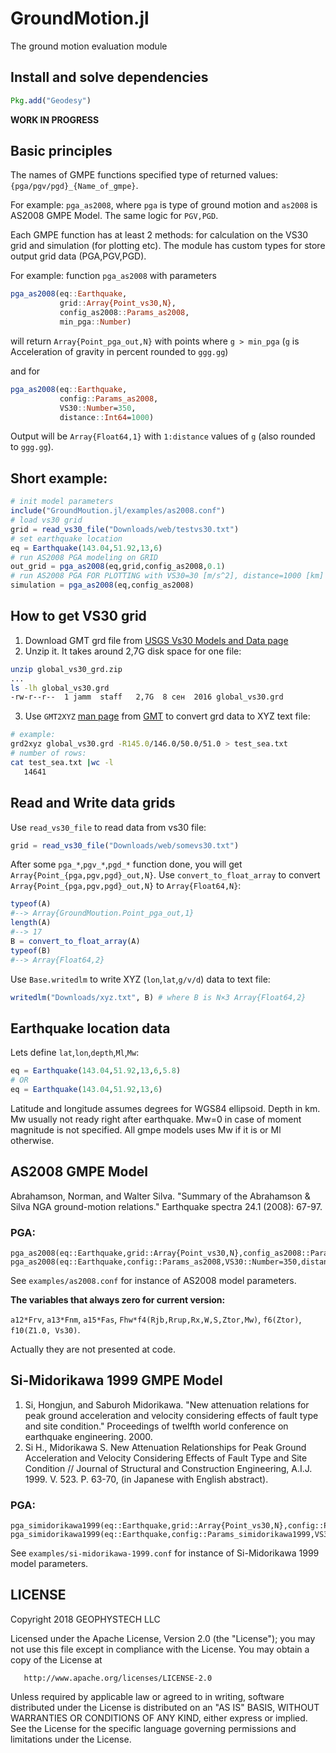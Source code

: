# GroundMotion.jl
The ground motion evaluation module

## Install and solve dependencies

```julia
Pkg.add("Geodesy")
```

**WORK IN PROGRESS**

## Basic principles

The names of GMPE functions specified type of returned values: `{pga/pgv/pgd}_{Name_of_gmpe}`. 

For example: `pga_as2008`, where `pga` is type of ground motion and `as2008` is AS2008 GMPE Model. The same logic for `PGV,PGD`.

Each GMPE function has at least 2 methods: for calculation on the VS30 grid and simulation (for plotting etc). The module has custom types for store output grid data (PGA,PGV,PGD).

For example: function `pga_as2008` with parameters
```julia
pga_as2008(eq::Earthquake,
           grid::Array{Point_vs30,N},
           config_as2008::Params_as2008,
           min_pga::Number)
```
will return  `Array{Point_pga_out,N}` with points where `g > min_pga` (`g` is Acceleration of gravity in percent rounded to `ggg.gg`)

and for
```julia
pga_as2008(eq::Earthquake,
           config::Params_as2008,
           VS30::Number=350,
           distance::Int64=1000)
```
Output will be `Array{Float64,1}` with `1:distance` values of `g` (also rounded to `ggg.gg`).

## Short example:
```julia
# init model parameters
include("GroundMoution.jl/examples/as2008.conf")
# load vs30 grid
grid = read_vs30_file("Downloads/web/testvs30.txt")
# set earthquake location
eq = Earthquake(143.04,51.92,13,6)
# run AS2008 PGA modeling on GRID
out_grid = pga_as2008(eq,grid,config_as2008,0.1)
# run AS2008 PGA FOR PLOTTING with VS30=30 [m/s^2], distance=1000 [km] by default.
simulation = pga_as2008(eq,config_as2008)
```

## How to get VS30 grid

1. Download GMT grd file from [USGS Vs30 Models and Data page](https://earthquake.usgs.gov/data/vs30/)
2. Unzip it. It takes around 2,7G disk space for one file: 
```bash
unzip global_vs30_grd.zip
...
ls -lh global_vs30.grd
-rw-r--r--  1 jamm  staff   2,7G  8 сен  2016 global_vs30.grd
```
3. Use `GMT2XYZ` [man page](https://www.soest.hawaii.edu/gmt/gmt/html/man/grd2xyz.html) from [GMT](https://www.soest.hawaii.edu/gmt/) to convert grd data to XYZ text file:
```bash
# example:
grd2xyz global_vs30.grd -R145.0/146.0/50.0/51.0 > test_sea.txt
# number of rows:
cat test_sea.txt |wc -l
   14641
```

## Read and Write data grids

Use `read_vs30_file` to read data from vs30 file:
```julia
grid = read_vs30_file("Downloads/web/somevs30.txt")
```
After some `pga_*`,`pgv_*`,`pgd_*` function done, you will get `Array{Point_{pga,pgv,pgd}_out,N}`. Use `convert_to_float_array` to convert `Array{Point_{pga,pgv,pgd}_out,N}` to `Array{Float64,N}`:
```julia
typeof(A)
#--> Array{GroundMoution.Point_pga_out,1}
length(A)
#--> 17
B = convert_to_float_array(A)
typeof(B)
#--> Array{Float64,2}
```
Use `Base.writedlm` to write XYZ (`lon`,`lat`,`g/v/d`) data to text file:
```julia
writedlm("Downloads/xyz.txt", B) # where B is N×3 Array{Float64,2}
```

## Earthquake location data

Lets define `lat`,`lon`,`depth`,`Ml`,`Mw`:
```julia
eq = Earthquake(143.04,51.92,13,6,5.8)
# OR
eq = Earthquake(143.04,51.92,13,6)
```

Latitude and longitude assumes degrees for WGS84 ellipsoid. Depth in km. Mw usually not ready right after earthquake. Mw=0 in case of moment magnitude is not specified. All gmpe models uses Mw if it is or Ml otherwise.

## AS2008 GMPE Model

Abrahamson, Norman, and Walter Silva. "Summary of the Abrahamson & Silva NGA ground-motion relations." Earthquake spectra 24.1 (2008): 67-97.

### PGA:
```
pga_as2008(eq::Earthquake,grid::Array{Point_vs30,N},config_as2008::Params_as2008,min_pga::Number)
pga_as2008(eq::Earthquake,config::Params_as2008,VS30::Number=350,distance::Int64=1000)
```
See `examples/as2008.conf` for instance of AS2008 model parameters.

**The variables that always zero for current version:**

`a12*Frv`, `a13*Fnm`, `a15*Fas`, `Fhw*f4(Rjb,Rrup,Rx,W,S,Ztor,Mw)`, `f6(Ztor)`, `f10(Z1.0, Vs30)`.

Actually they are not presented at code.


## Si-Midorikawa 1999 GMPE Model

1. Si, Hongjun, and Saburoh Midorikawa. "New attenuation relations for peak ground acceleration and velocity considering effects of fault type and site condition." Proceedings of twelfth world conference on earthquake engineering. 2000.
2. Si H., Midorikawa S. New Attenuation Relationships for Peak Ground Acceleration and Velocity Considering Effects of Fault Type and Site Condition // Journal of Structural and Construction Engineering, A.I.J. 1999. V. 523. P. 63-70, (in Japanese with English abstract).

### PGA:
```
pga_simidorikawa1999(eq::Earthquake,grid::Array{Point_vs30,N},config::Params_simidorikawa1999,min_pga::Number)
pga_simidorikawa1999(eq::Earthquake,config::Params_simidorikawa1999,VS30::Number=350,distance::Int64=1000)
```

See `examples/si-midorikawa-1999.conf` for instance of Si-Midorikawa 1999 model parameters.

## LICENSE

   Copyright 2018 GEOPHYSTECH LLC

   Licensed under the Apache License, Version 2.0 (the "License");
   you may not use this file except in compliance with the License.
   You may obtain a copy of the License at

       http://www.apache.org/licenses/LICENSE-2.0

   Unless required by applicable law or agreed to in writing, software
   distributed under the License is distributed on an "AS IS" BASIS,
   WITHOUT WARRANTIES OR CONDITIONS OF ANY KIND, either express or implied.
   See the License for the specific language governing permissions and
   limitations under the License.
